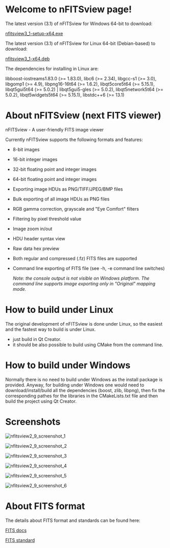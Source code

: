 # Welcome to nFITSview page!

The latest version (3.1) of nFITSview for Windows 64-bit to download:

[nfitsview3_1-setup-x64.exe](https://github.com/surhh/nfitsview/releases/download/v3.1/nfitsview3_1-setup-x64.exe)

The latest version (3.1) of nFITSview for Linux 64-bit (Debian-based) to download: 

[nfitsview3_1-x64.deb](https://github.com/surhh/nfitsview/releases/download/v3.1/nfitsview3_1-x64.deb)

The dependencies for installing in Linux are:


libboost-iostreams1.83.0 (>= 1.83.0), libc6 (>= 2.34),
libgcc-s1 (>= 3.0), libgomp1 (>= 4.9),
libpng16-16t64 (>= 1.6.2), libqt5core5t64 (>= 5.15.1),
libqt5gui5t64 (>= 5.0.2) | libqt5gui5-gles (>= 5.0.2),
libqt5network5t64 (>= 5.0.2), libqt5widgets5t64 (>= 5.15.1),
libstdc++6 (>= 13.1)


# About nFITSview  (next FITS viewer)
nFITSview - A user-friendly FITS image viewer

Currently nFITSview supports the following formats and features:

-    8-bit images
-    16-bit integer images
-    32-bit floating point and integer images
-    64-bit floating point and integer images
-    Exporting image HDUs as PNG/TIFF/JPEG/BMP files
-    Bulk exporting of all image HDUs as PNG files
-    RGB gamma correction, grayscale and "Eye Comfort" filters
-    Filtering by pixel threshold value
-    Image zoom in/out
-    HDU header syntax view
-    Raw data hex preview
-    Both regular and compressed (.fz) FITS files are supported
-    Command line exporting of FITS file  (see -h, -e command line switches)
     
     *Note: the console output is not visible on Windows platform. The command line 
     supports image exporting only in "Original" mapping mode.*

    
# How to build under Linux

The original development of nFITSview is done under Linux, so the easiest and the fastest way to build is under Linux.

- just build in Qt Creator. 
- it should be also possible to build using CMake from the command line.

# How to build under Windows

Normally there is no need to build under Windows as the install package is provided. 
Anyway, for building under Windows one would need to download/install/build all the dependencies (boost, zlib, libpng), then fix the
corresponding pathes for the libraries in the CMakeLists.txt file and then build the project using Qt Creator.


# Screenshots

![nfitsview2_9_screenshot_1](https://github.com/surhh/nfitsview/assets/109148999/3a671fbb-c7b3-4363-b88b-eb063e690e86)

![nfitsview2_9_screenshot_2](https://github.com/surhh/nfitsview/assets/109148999/b3db3e6a-717f-4a40-8009-990f974f9d5e)

![nfitsview2_9_screenshot_3](https://github.com/surhh/nfitsview/assets/109148999/d007fd4f-a670-41c2-9945-43c598f0e70c)

![nfitsview2_9_screenshot_4](https://github.com/surhh/nfitsview/assets/109148999/57de7b91-4b57-4808-9f5b-5ea4ac179742)

![nfitsview2_9_screenshot_5](https://github.com/surhh/nfitsview/assets/109148999/dd36a34f-3468-4201-8547-410ccdb30be2)

![nfitsview2_9_screenshot_6](https://github.com/surhh/nfitsview/assets/109148999/0328e7ec-4925-4364-8c34-feab5ff115ec)

# About FITS format

The details about FITS format and standards can be found here:

[FITS docs](https://fits.gsfc.nasa.gov/fits_documentation.html)

[FITS standard](https://fits.gsfc.nasa.gov/fits_standard.html)

